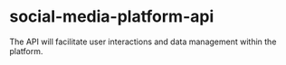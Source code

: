 # social-media-platform-api
The API will facilitate user interactions and data management within the platform.
